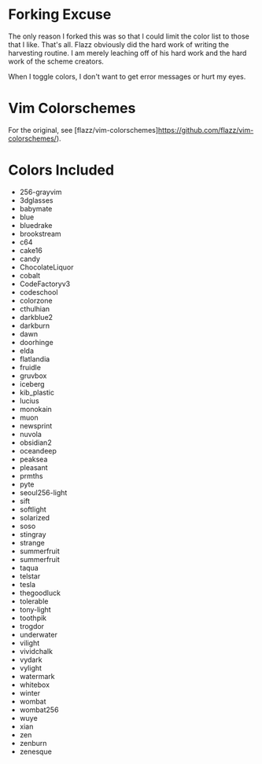 Forking Excuse
==============

The only reason I forked this was so that I could limit the color list to those that I like. That's all. Flazz obviously did the hard work of writing the harvesting routine. I am merely leaching off of his hard work and the hard work of the scheme creators.

When I toggle colors, I don't want to get error messages or hurt my eyes.

Vim Colorschemes
================

For the original, see [flazz/vim-colorschemes]https://github.com/flazz/vim-colorschemes/).

Colors Included
===============

+ 256-grayvim
+ 3dglasses
+ babymate
+ blue
+ bluedrake
+ brookstream
+ c64
+ cake16
+ candy
+ ChocolateLiquor
+ cobalt
+ CodeFactoryv3
+ codeschool
+ colorzone
+ cthulhian
+ darkblue2
+ darkburn
+ dawn
+ doorhinge
+ elda
+ flatlandia
+ fruidle
+ gruvbox
+ iceberg
+ kib_plastic
+ lucius
+ monokain
+ muon
+ newsprint
+ nuvola
+ obsidian2
+ oceandeep
+ peaksea
+ pleasant
+ prmths
+ pyte
+ seoul256-light
+ sift
+ softlight
+ solarized
+ soso
+ stingray
+ strange
+ summerfruit
+ summerfruit
+ taqua
+ telstar
+ tesla
+ thegoodluck
+ tolerable
+ tony-light
+ toothpik
+ trogdor
+ underwater
+ vilight
+ vividchalk
+ vydark
+ vylight
+ watermark
+ whitebox
+ winter
+ wombat
+ wombat256
+ wuye
+ xian
+ zen
+ zenburn
+ zenesque

